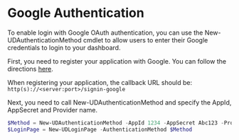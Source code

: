 # Google Authentication 

To enable login with Google OAuth authentication, you can use the New-UDAuthenticationMethod cmdlet to allow users to enter their Google credentials to login to your dashboard. 

First, you need to register your application with Google. You can follow the directions [here](https://docs.microsoft.com/en-us/aspnet/core/security/authentication/social/google-logins?tabs=aspnetcore2x).

When registering your application, the callback URL should be: `http(s)://<server:port>/signin-google`

Next, you need to call New-UDAuthenticationMethod and specify the AppId, AppSecret and Provider name. 

```powershell
$Method = New-UDAuthenticationMethod -AppId 1234 -AppSecret Abc123 -Provider Google
$LoginPage = New-UDLoginPage -AuthenticationMethod $Method
```
